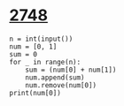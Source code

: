 # [2748](https://www.acmicpc.net/problem/2748)

```
n = int(input())
num = [0, 1]
sum = 0
for _ in range(n):
    sum = (num[0] + num[1])
    num.append(sum)
    num.remove(num[0])
print(num[0])
```

